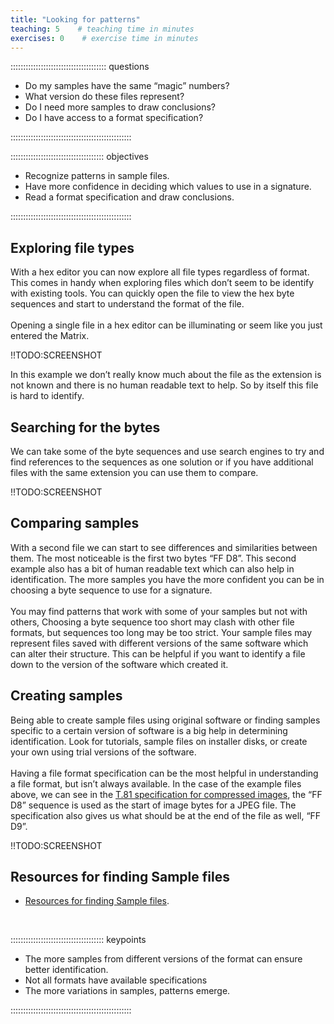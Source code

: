 ```yaml
---
title: "Looking for patterns"
teaching: 5    # teaching time in minutes
exercises: 0    # exercise time in minutes
---
```


:::::::::::::::::::::::::::::::::::::: questions

* Do my samples have the same “magic” numbers?
* What version do these files represent?
* Do I need more samples to draw conclusions?
* Do I have access to a format specification?

::::::::::::::::::::::::::::::::::::::::::::::::

::::::::::::::::::::::::::::::::::::: objectives

* Recognize patterns in sample files.
* Have more confidence in deciding which values to use in a signature.
* Read a format specification and draw conclusions.

::::::::::::::::::::::::::::::::::::::::::::::::

## Exploring file types

With a hex editor you can now explore all file types regardless of format.
This comes in handy when exploring files which don’t seem to be identify
with existing tools. You can quickly open the file to view the hex byte
sequences and start to understand the format of the file.
<br><br>
Opening a single file in a hex editor can be illuminating or seem like
you just entered the Matrix.

!!TODO:SCREENSHOT

In this example we don’t really know much about the file as the
extension is not known and there is no human readable text to help. So by
itself this file is hard to identify.

## Searching for the bytes

We can take some of the byte sequences and use search engines to try and
find references to the sequences as one solution or if you have additional
files with the same extension you can use them to compare.

!!TODO:SCREENSHOT

## Comparing samples

With a second file we can start to see differences and similarities
between them. The most noticeable is the first two bytes “FF D8”. This
second example also has a bit of human readable text which can also help
in identification. The more samples you have the more confident you can be
in choosing a byte sequence to use for a signature.
<br><br>
You may find patterns that work with some of your samples but not with
others, Choosing a byte sequence too short may clash with other file formats,
but sequences too long may be too strict. Your sample files may represent
files saved with different versions of the same software which can alter
their structure. This can be helpful if you want to identify a file down to
the version of the software which created it.

## Creating samples

Being able to create sample files using original software or finding
samples specific to a certain version of software is a big help in
determining identification. Look for tutorials, sample files on installer
disks, or create your own using trial versions of the software.
<br><br>
Having a file format specification can be the most helpful in
understanding a file format, but isn’t always available. In the case of the
example files above, we can see in the
[T.81 specification for compressed images](https://www.w3.org/Graphics/JPEG/itu-t81.pdf#page=36),
the “FF D8” sequence is used as the start of image bytes for a JPEG file.
The specification also gives us what should be at the end of the
file as well, “FF D9”.

!!TODO:SCREENSHOT

## Resources for finding Sample files

* [Resources for finding Sample files](https://github.com/thorsted/fileformat).

<!-- NB. Keypoints should appear at the end of the markdown file. Aesthetically
     it looks like it's better with an additional newline so adding that
     here and using this comment as a separator to make it easy to read
     content.
-->

<br>

::::::::::::::::::::::::::::::::::::: keypoints

* The more samples from different versions of the format can ensure better identification.
* Not all formats have available specifications
* The more variations in samples, patterns emerge.

::::::::::::::::::::::::::::::::::::::::::::::::
